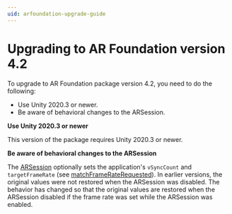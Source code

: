 ```yaml
---
uid: arfoundation-upgrade-guide
---
```

# Upgrading to AR Foundation version 4.2

To upgrade to AR Foundation package version 4.2, you need to do the following:

- Use Unity 2020.3 or newer.
- Be aware of behavioral changes to the ARSession.

**Use Unity 2020.3 or newer**

This version of the package requires Unity 2020.3 or newer.

**Be aware of behavioral changes to the ARSession**

The [ARSession](xref:UnityEngine.XR.ARFoundation.ARSession) optionally sets the application's `vSyncCount` and `targetFrameRate` (see [matchFrameRateRequested](xref:UnityEngine.XR.ARFoundation.ARSession.matchFrameRateRequested)). In earlier versions, the original values were not restored when the ARSession was disabled. The behavior has changed so that the original values are restored when the ARSession disabled if the frame rate was set while the ARSession was enabled.
